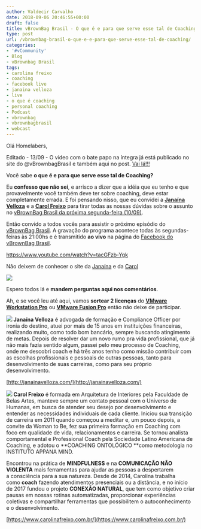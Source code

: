 ```yaml
---
author: Valdecir Carvalho
date: 2018-09-06 20:46:55+00:00
draft: false
title: vBrownBag Brasil - O que é e para que serve esse tal de Coaching?
type: post
url: /vbrownbag-brasil-o-que-e-e-para-que-serve-esse-tal-de-coaching/
categories:
- '#vCommunity'
- Blog
- vBrownbag Brasil
tags:
- carolina freixo
- coaching
- facebook live
- janaina velloza
- live
- o que é coaching
- personal coaching
- Podcast
- vbrownbag
- vbrownbagbrasil
- webcast
---
```


Olá Homelabers,

Editado - 13/09 - O vídeo com o bate papo na íntegra já está publicado no site do @vBrownbagBrasil e também aqui no post. [Vai lá!!!](https://vbrownbagbrasil.com.br/vbrownbag-brasil-s02e29-o-que-e-e-para-que-serve-esse-tal-de-coaching-janaina-velloza-e-carolina-freixo/)

Você sabe **o que é e para que serve esse tal de Coaching?**

Eu **confesso que não sei**, e arrisco a dizer que a idéia que eu tenho e que provavelmente você também deve ter sobre coaching, deve estar completamente errada. E foi pensando nisso, que eu convidei a [**Janaína Velloza**](https://www.linkedin.com/in/janainavelloza/) e a [**Carol Freixo**](https://www.linkedin.com/in/carolina-freixo-b14176138/) para tirar todas as nossas dúvidas sobre o assunto no [vBrownBag Brasil da próxima segunda-feira (10/09)](https://vbrownbagbrasil.com.br/events/vbrownbag-brasil-s02e29-10-09-2018-o-que-e-e-para-o-que-serve-esse-tal-coaching/).

Então convido a todos vocês para assistir o próximo episódio do [vBrownBag Brasil](https://vbrownbagbrasil.com.br/). A gravação do programa acontece todas às segundas-feiras às 21:00hs e é transmitido **ao vivo** na página do [Facebook do vBrownBag Brasil](https://www.facebook.com/vBrownBagBrasil/).

https://www.youtube.com/watch?v=tacGFzb-Ygk

Não deixem de conhecer o site da [Janaína](http://janainavelloza.com/) e da [Carol](https://www.carolinafreixo.com.br/)

![](/imagens/2018/09/S02E29-chamada-coaching-644x362.jpg)


Espero todos lá e **mandem perguntas aqui nos comentários**.

Ah, e se você leu até aqui, vamos **sortear 2 licenças** do [**VMware Workstation Pro**](https://www.vmware.com/br/products/workstation-pro.html) ou [**VMware Fusion Pro**](https://www.vmware.com/br/products/fusion.html) então não deixe de participar.

**![](https://vbrownbagbrasil.com.br/wp-content/uploads/2018/09/janainavelozza-150x150.jpg)
Janaína Velloza** é advogada de formação e Compliance Officer por ironia do destino, atuei por mais de 15 anos em instituições financeiras, realizando muito, como todo bom bancário, sempre buscando atingimento de metas. Depois de resolver dar um novo rumo pra vida profissional, que já não mais fazia sentido algum, passei pelo meu processo de Coaching, onde me descobri coach e há três anos tenho como missão contribuir com as escolhas profissionais e pessoais de outras pessoas, tanto para desenvolvimento de suas carreiras, como para seu próprio desenvolvimento.

[http://janainavelloza.com/](http://janainavelloza.com/)

**![](https://vbrownbagbrasil.com.br/wp-content/uploads/2018/09/CarolinaFreixo-150x150.jpeg)
Carol Freixo** é formada em Arquitetura de Interiores pela Faculdade de Belas Artes, manteve sempre um contato pessoal com o Universo de Humanas, em busca de atender seu desejo por desenvolvimento e entender as necessidades individuais de cada cliente. Iniciou sua transição de carreira em 2011 quando começou a meditar e, um pouco depois, a convite da Woman to Be, fez sua primeira formação em Coaching com foco em qualidade de vida, relacionamentos e carreira. Se tornou analista comportamental e Professional Coach pela Sociedade Latino Americana de Coaching, e adotou o **COACHING ONTOLÓGICO **como metodologia no INSTITUTO APPANA MIND.

Encontrou na prática de **MINDFULNESS** e na **COMUNICAÇÃO NÃO VIOLENTA** mais ferramentas para ajudar as pessoas a despertarem a consciência para a sua natureza.
Desde de 2014, Carolina trabalha como **coach** fazendo atendimentos presenciais ou a distância, e no início de 2017 fundou o projeto **CONEXÃO NATURAL**, que tem como objetivo criar pausas em nossas rotinas automatizadas, proporcionar experiências coletivas e compartilhar ferramentas que possibilitem o autoconhecimento e o desenvolvimento.

[https://www.carolinafreixo.com.br/](https://www.carolinafreixo.com.br/)
